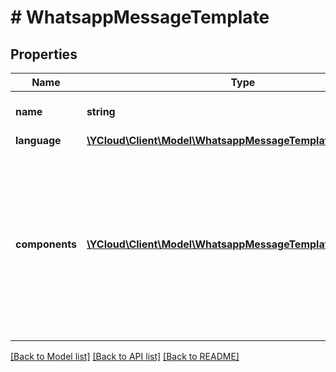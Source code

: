 # # WhatsappMessageTemplate

## Properties

Name | Type | Description | Notes
------------ | ------------- | ------------- | -------------
**name** | **string** | Name of the template. |
**language** | [**\YCloud\Client\Model\WhatsappMessageTemplateLanguage**](WhatsappMessageTemplateLanguage.md) |  |
**components** | [**\YCloud\Client\Model\WhatsappMessageTemplateComponent[]**](WhatsappMessageTemplateComponent.md) | **Required when the specified template contains variables or media.** Array of component objects containing the parameters of the message. | [optional]

[[Back to Model list]](../../README.md#models) [[Back to API list]](../../README.md#endpoints) [[Back to README]](../../README.md)
